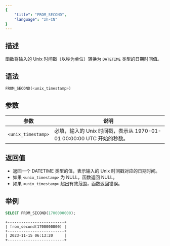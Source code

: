 ```yaml
---
{
    "title": "FROM_SECOND",
    "language": "zh-CN"
}
---
```


## 描述
函数将输入的 Unix 时间戳（以秒为单位）转换为 `DATETIME` 类型的日期时间值。

## 语法

```sql
FROM_SECOND(<unix_timestamp>)
```

## 参数

| 参数                 | 说明                                                 |
|--------------------|----------------------------------------------------|
| `<unix_timestamp>` | 必填，输入的 Unix 时间戳，表示从 1970-01-01 00:00:00 UTC 开始的秒数。 |

## 返回值

- 返回一个 DATETIME 类型的值，表示输入的 Unix 时间戳对应的日期时间。
- 如果 `<unix_timestamp>` 为 NULL，函数返回 NULL。
- 如果 `<unix_timestamp>` 超出有效范围，函数返回错误。

## 举例

```sql
SELECT FROM_SECOND(1700000000);
```

```text
+-------------------------+
| from_second(1700000000) |
+-------------------------+
| 2023-11-15 06:13:20     |
+-------------------------+
```
